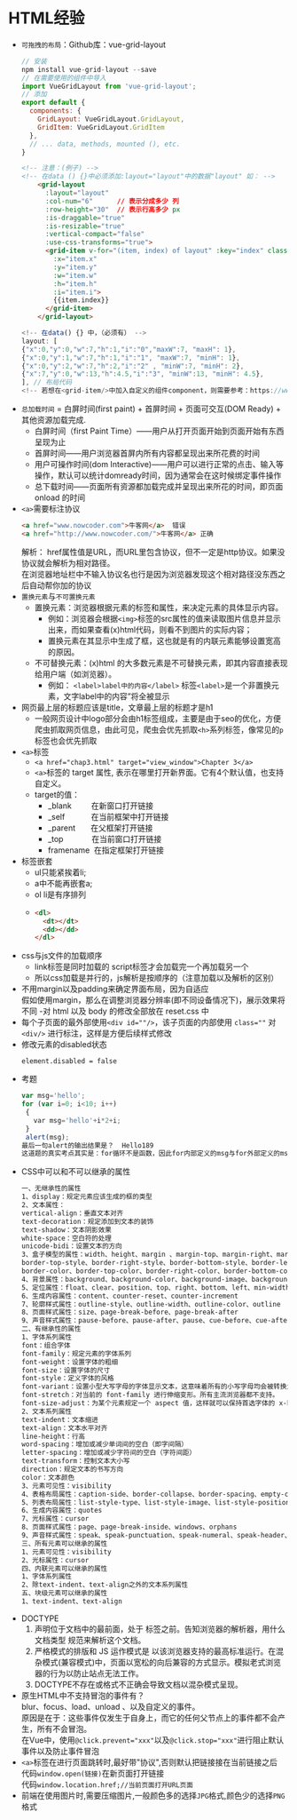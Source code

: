 # HTML经验

- `可拖拽的布局`：Github库：vue-grid-layout
  ```js
  // 安装
  npm install vue-grid-layout --save
  // 在需要使用的组件中导入
  import VueGridLayout from 'vue-grid-layout';
  // 添加
  export default {
    components: {
      GridLayout: VueGridLayout.GridLayout,
      GridItem: VueGridLayout.GridItem
    },
    // ... data, methods, mounted (), etc.
  }
  ```
  ```html
  <!-- 注意：(例子) -->
  <!-- 在data () {}中必须添加:layout="layout"中的数据"layout" 如： -->
      <grid-layout
        :layout="layout"
        :col-num="6"      // 表示分成多少 列
        :row-height="30"  // 表示行高多少 px
        :is-draggable="true"
        :is-resizable="true"
        :vertical-compact="false"
        :use-css-transforms="true">
        <grid-item v-for="(item, index) of layout" :key="index" class="gridLayout"
          :x="item.x"
          :y="item.y"
          :w="item.w"
          :h="item.h"
          :i="item.i">
          {{item.index}}
        </grid-item>
      </grid-layout>
  ```
  ```js
  <!-- 在data() {} 中，（必须有） -->
  layout: [
  {"x":0,"y":0,"w":7,"h":1,"i":"0","maxW":7, "maxH": 1},
  {"x":0,"y":1,"w":7,"h":1,"i":"1", "maxW":7, "minH": 1},
  {"x":0,"y":2,"w":7,"h":2,"i":"2" , "minW":7, "minH": 2},
  {"x":7,"y":0,"w":13,"h":4.5,"i":"3", "minW":13, "minH": 4.5},
  ], // 布局代码
  <!-- 若想在<grid-item/>中加入自定义的组件component，则需要参考：https://www.cnblogs.com/yuwenjing0727/p/7762985.html -->
  ```
- `总加载时间` = 白屏时间(first paint) + 首屏时间 + 页面可交互(DOM Ready) + 其他资源加载完成.
  * 白屏时间（first Paint Time）——用户从打开页面开始到页面开始有东西呈现为止
  * 首屏时间——用户浏览器首屏内所有内容都呈现出来所花费的时间
  * 用户可操作时间(dom Interactive)——用户可以进行正常的点击、输入等操作，默认可以统计domready时间，因为通常会在这时候绑定事件操作
  * 总下载时间——页面所有资源都加载完成并呈现出来所花的时间，即页面 onload 的时间
- `<a>`需要标注协议
  ```html
  <a href="www.nowcoder.com">牛客网</a>  错误
  <a href="http://www.nowcoder.com/">牛客网</a> 正确
  ```
  解析： href属性值是URL，而URL里包含协议，但不一定是http协议。如果没协议就会解析为相对路径。  
  在浏览器地址栏中不输入协议名也行是因为浏览器发现这个相对路径没东西之后自动帮你加的协议
- `置换元素`与`不可置换元素`
  * 置换元素：浏览器根据元素的标签和属性，来决定元素的具体显示内容。 
    - 例如：浏览器会根据`<img>`标签的src属性的值来读取图片信息并显示出来，而如果查看(x)html代码，则看不到图片的实际内容；
    - 置换元素在其显示中生成了框，这也就是有的内联元素能够设置宽高的原因。
  * 不可替换元素：(x)html 的大多数元素是不可替换元素，即其内容直接表现给用户端（如浏览器）。
    - 例如： `<label>label中的内容</label>` 标签`<label>`是一个非置换元素，文字label中的内容”将全被显示
- 网页最上层的标题应该是title，文章最上层的标题才是h1
  * 一般网页设计中logo部分会由h1标签组成，主要是由于seo的优化，方便爬虫抓取网页信息，由此可见，爬虫会优先抓取`<h>`系列标签，像常见的`p`标签也会优先抓取
- `<a>`标签
  - `<a href="chap3.html" target="view_window">Chapter 3</a>`
  - `<a>`标签的 target 属性, 表示在哪里打开新界面。它有4个默认值，也支持自定义。
  - target的值：    
    * _blank         在新窗口打开链接
    * _self            在当前框架中打开链接
    * _parent       在父框架打开链接
    * _top             在当前窗口打开链接
    * framename  在指定框架打开链接
- 标签嵌套
  * ul只能紧挨着li; 
  * a中不能再嵌套a; 
  * ol li是有序排列
  * ```html
    <dl>
      <dt></dt>
      <dd></dd>
    </dl>
    ```
- css与js文件的加载顺序  
  * link标签是同时加载的 script标签才会加载完一个再加载另一个
  * 所以css加载是并行的，js解析是按顺序的（注意加载以及解析的区别）
- 不用margin以及padding来确定界面布局，因为自适应  
  假如使用margin，那么在调整浏览器分辨率(即不同设备情况下)，展示效果将不同
-对 html 以及 body 的修改全部放在 reset.css 中
- 每个子页面的最外部使用`<div id=""/>`，该子页面的内部使用 `class=""` 对`<div/>` 进行标注，这样是方便后续样式修改
- 修改元素的disabled状态
  ```
  element.disabled = false
  ```
- 考题
  ```js
  var msg='hello'; 
  for (var i=0; i<10; i++)
   { 
     var msg='hello'+i*2+i; 
   }
   alert(msg); 
  最后一句alert的输出结果是？  Hello189
  这道题的真实考点其实是：for循环不是函数，因此for内部定义的msg与for外部定义的msg为在同一块作用域，为同一个变量。
  ```
- CSS中可以和不可以继承的属性  
  ```css
  一、无继承性的属性
  1、display：规定元素应该生成的框的类型
  2、文本属性：
  vertical-align：垂直文本对齐
  text-decoration：规定添加到文本的装饰
  text-shadow：文本阴影效果
  white-space：空白符的处理
  unicode-bidi：设置文本的方向
  3、盒子模型的属性：width、height、margin 、margin-top、margin-right、margin-bottom、margin-left、border、  border-style、
  border-top-style、border-right-style、border-bottom-style、border-left-style、border-width、  border-top-width、border-right-right、border-bottom-width、border-left-width、
  border-color、border-top-color、border-right-color、border-bottom-color、border-left-color、border-top、  border-right、border-bottom、border-left、padding、padding-top、padding-right、padding-bottom、padding-left
  4、背景属性：background、background-color、background-image、background-repeat、background-position、  background-attachment
  5、定位属性：float、clear、position、top、right、bottom、left、min-width、min-height、max-width、max-height、  overflow、clip、z-index
  6、生成内容属性：content、counter-reset、counter-increment
  7、轮廓样式属性：outline-style、outline-width、outline-color、outline
  8、页面样式属性：size、page-break-before、page-break-after
  9、声音样式属性：pause-before、pause-after、pause、cue-before、cue-after、cue、play-during
  二、有继承性的属性
  1、字体系列属性
  font：组合字体
  font-family：规定元素的字体系列
  font-weight：设置字体的粗细
  font-size：设置字体的尺寸
  font-style：定义字体的风格
  font-variant：设置小型大写字母的字体显示文本，这意味着所有的小写字母均会被转换为大写，但是所有使用小型大写字体的字母  与其余文本相比，其字体尺寸更小。
  font-stretch：对当前的 font-family 进行伸缩变形。所有主流浏览器都不支持。
  font-size-adjust：为某个元素规定一个 aspect 值，这样就可以保持首选字体的 x-height。
  2、文本系列属性
  text-indent：文本缩进
  text-align：文本水平对齐
  line-height：行高
  word-spacing：增加或减少单词间的空白（即字间隔）
  letter-spacing：增加或减少字符间的空白（字符间距）
  text-transform：控制文本大小写
  direction：规定文本的书写方向
  color：文本颜色
  3、元素可见性：visibility
  4、表格布局属性：caption-side、border-collapse、border-spacing、empty-cells、table-layout
  5、列表布局属性：list-style-type、list-style-image、list-style-position、list-style
  6、生成内容属性：quotes
  7、光标属性：cursor
  8、页面样式属性：page、page-break-inside、windows、orphans
  9、声音样式属性：speak、speak-punctuation、speak-numeral、speak-header、speech-rate、volume、voice-family、  pitch、pitch-range、stress、richness、、azimuth、elevation
  三、所有元素可以继承的属性
  1、元素可见性：visibility
  2、光标属性：cursor
  四、内联元素可以继承的属性
  1、字体系列属性
  2、除text-indent、text-align之外的文本系列属性
  五、块级元素可以继承的属性
  1、text-indent、text-align
  ```
- DOCTYPE
  1. <!DOCTYPE> 声明位于文档中的最前面，处于 <html> 标签之前。告知浏览器的解析器，用什么文档类型 规范来解析这个文档。
  2. 严格模式的排版和 JS 运作模式是 以该浏览器支持的最高标准运行。在混杂模式(兼容模式)中，页面以宽松的向后兼容的方式显示。模拟老式浏览器的行为以防止站点无法工作。
  3. DOCTYPE不存在或格式不正确会导致文档以混杂模式呈现。
- 原生HTML中不支持冒泡的事件有？  
  blur、focus、load、unload 、以及自定义的事件。  
  原因是在于：这些事件仅发生于自身上，而它的任何父节点上的事件都不会产生，所有不会冒泡。  
  在Vue中，使用`@click.prevent="xxx"`以及`@click.stop="xxx"`进行阻止默认事件以及防止事件冒泡
- `<a>`标签在进行页面跳转时,最好带"协议",否则默认把链接接在当前链接之后  
  代码`window.open(链接)`在新页面打开链接  
  代码`window.location.href;//当前页面打开URL页面`    
- 前端在使用图片时,需要压缩图片,一般颜色多的选择`JPG`格式,颜色少的选择`PNG`格式

